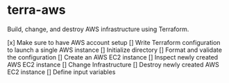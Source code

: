 # terra-aws
Build, change, and destroy AWS infrastructure using Terraform.

[x] Make sure to have AWS account setup
[] Write Terraform configuration to launch a single AWS instance
[] Initialize directory
[] Format and validate the configuration
[] Create an AWS EC2 instance
[] Inspect newly created AWS EC2 instance
[] Change Infrastructure
[] Destroy newly created AWS EC2 instance
[] Define input variables
